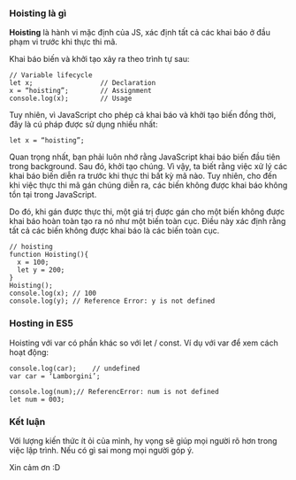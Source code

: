 ### Hoisting là gì 
**Hoisting** là hành vi mặc định của JS, xác định tất cả các khai báo ở đầu phạm vi trước khi thực thi mã.

Khai báo biến và khởi tạo xảy ra theo trình tự sau:

```
// Variable lifecycle
let x;                 // Declaration
x = “hoisting”;        // Assignment
console.log(x);        // Usage
```

Tuy nhiên, vì JavaScript cho phép cả khai báo và khởi tạo biến đồng thời, đây là cú pháp được sử dụng nhiều nhất:

```
let x = “hoisting”;
```

Quan trọng nhất, bạn phải luôn nhớ rằng JavaScript khai báo biến đầu tiên trong background. Sau đó, khởi tạo chúng. Vì vậy, ta biết rằng việc xử lý các khai báo biến diễn ra trước khi thực thi bất kỳ mã nào. Tuy nhiên, cho đến khi việc thực thi mã gán chúng diễn ra, các biến không được khai báo không tồn tại trong JavaScript.

Do đó, khi gán được thực thi, một giá trị được gán cho một biến không được khai báo hoàn toàn tạo ra nó như một biến toàn cục. Điều này xác định rằng tất cả các biến không được khai báo là các biến toàn cục.

```
// hoisting
function Hoisting(){
  x = 100;
  let y = 200;
}
Hoisting();
console.log(x); // 100
console.log(y); // Reference Error: y is not defined
```

### Hosting in ES5

Hoisting với var có phần khác so với let / const. Ví dụ với var để xem cách hoạt động:

```
console.log(car);    // undefined
var car = ‘Lamborgini’;
```


```
console.log(num);// ReferencError: num is not defined
let num = 003;  
```

### Kết luận 
Với lượng kiến thức ít ỏi của mình, hy vọng sẽ giúp mọi người rõ hơn trong việc lập trình. Nếu có gì sai mong mọi người góp ý.

Xin cảm ơn :D